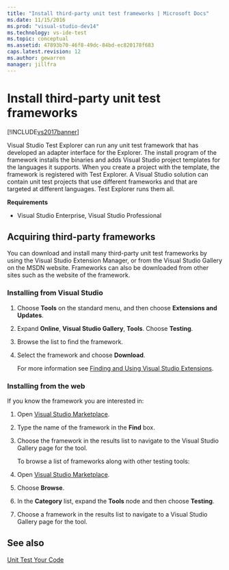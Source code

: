 ```yaml
---
title: "Install third-party unit test frameworks | Microsoft Docs"
ms.date: 11/15/2016
ms.prod: "visual-studio-dev14"
ms.technology: vs-ide-test
ms.topic: conceptual
ms.assetid: 47893b70-46f8-49dc-84bd-ec820178f683
caps.latest.revision: 12
ms.author: gewarren
manager: jillfra
---
```

# Install third-party unit test frameworks
[!INCLUDE[vs2017banner](../includes/vs2017banner.md)]

Visual Studio Test Explorer can run any unit test framework that has developed an adapter interface for the Explorer. The install program of the framework installs the binaries and adds Visual Studio project templates for the languages it supports. When you create a project with the template, the framework is registered with Test Explorer. A Visual Studio solution can contain unit test projects that use different frameworks and that are targeted at different languages. Test Explorer runs them all.  
  
 **Requirements**  
  
- Visual Studio Enterprise, Visual Studio Professional  
  
## Acquiring third-party frameworks  
 You can download and install many third-party unit test frameworks by using the Visual Studio Extension Manager, or from the Visual Studio Gallery on the MSDN website. Frameworks can also be downloaded from other sites such as the website of the framework.  
  
### Installing from Visual Studio  
  
1. Choose **Tools** on the standard menu, and then choose **Extensions and Updates**.  
  
2. Expand **Online**, **Visual Studio Gallery**, **Tools**. Choose **Testing**.  
  
3. Browse the list to find the framework.  
  
4. Select the framework and choose **Download**.  
  
   For more information see [Finding and Using Visual Studio Extensions](../ide/finding-and-using-visual-studio-extensions.md).  
  
### Installing from the web  
 If you know the framework you are interested in:  
  
1. Open [Visual Studio Marketplace](https://marketplace.visualstudio.com).  
  
2. Type the name of the framework in the **Find** box.  
  
3. Choose the framework in the results list to navigate to the Visual Studio Gallery page for the tool.  
  
   To browse a list of frameworks along with other testing tools:  
  
4. Open [Visual Studio Marketplace](https://marketplace.visualstudio.com).  
  
5. Choose **Browse**.  
  
6. In the **Category** list, expand the **Tools** node and then choose **Testing**.  
  
7. Choose a framework in the results list to navigate to a Visual Studio Gallery page for the tool.  
  
## See also  
 [Unit Test Your Code](../test/unit-test-your-code.md)
